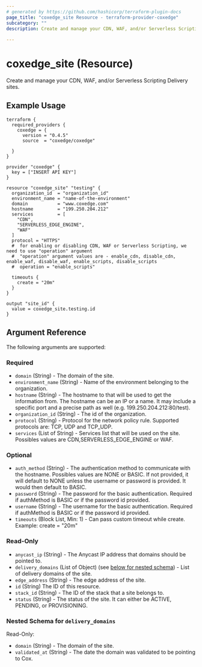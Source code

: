 ```yaml
---
# generated by https://github.com/hashicorp/terraform-plugin-docs
page_title: "coxedge_site Resource - terraform-provider-coxedge"
subcategory: ""
description: Create and manage your CDN, WAF, and/or Serverless Scripting Delivery sites.
  
---
```


# coxedge_site (Resource)
Create and manage your CDN, WAF, and/or Serverless Scripting Delivery sites.

Example Usage
---
```
terraform {
  required_providers {
    coxedge = {
      version = "0.4.5"
      source  = "coxedge/coxedge"
    
  }
}

provider "coxedge" {
  key = ["INSERT API KEY"]
}

resource "coxedge_site" "testing" {
  organization_id  = "organization_id"
  environment_name = "name-of-the-environment"
  domain           = "www.coxedge.com"
  hostname         = "199.250.204.212"
  services         = [
    "CDN",
    "SERVERLESS_EDGE_ENGINE",
    "WAF"
  ]
  protocol = "HTTPS"
  #  for enabling or disabling CDN, WAF or Serverless Scripting, we need to use "operation" argument
  #  "operation" argument values are - enable_cdn, disable_cdn, enable_waf, disable_waf, enable_scripts, disable_scripts
  #  operation = "enable_scripts"
  
  timeouts {
    create = "20m"
  }
}

output "site_id" {
  value = coxedge_site.testing.id
}
```


<!-- schema generated by tfplugindocs -->
## Argument Reference
The following arguments are supported:

### Required

- `domain` (String) - The domain of the site.
- `environment_name` (String) - Name of the environment belonging to the organization.
- `hostname` (String) - The hostname to that will be used to get the information from. The hostname can be an IP or a name. It may include a specific port and a precise path as well (e.g. 199.250.204.212:80/test).
- `organization_id` (String) - The id of the organization.
- `protocol` (String) - Protocol for the network policy rule. Supported protocols are: TCP, UDP and TCP_UDP.
- `services` (List of String) - Services list that will be used on the site. Possibles values are CDN,SERVERLESS_EDGE_ENGINE or WAF.

### Optional

- `auth_method` (String) - The authentication method to communicate with the hostname. Possibles values are NONE or BASIC. If not provided, it will default to NONE unless the username or password is provided. It would then default to BASIC.
- `password` (String) - The password for the basic authentication. Required if authMethod is BASIC or if the password id provided.
- `username` (String) - The username for the basic authentication. Required if authMethod is BASIC or if the password id provided.
- `timeouts` (Block List, Min: 1) - Can pass custom timeout while create. Example: create = "20m"

### Read-Only

- `anycast_ip` (String) - The Anycast IP address that domains should be pointed to.
- `delivery_domains` (List of Object) (see [below for nested schema](#nestedatt--delivery_domains)) - List of delivery domains of the site.
- `edge_address` (String) - The edge address of the site.
- `id` (String) The ID of this resource.
- `stack_id` (String) - The ID of the stack that a site belongs to.
- `status` (String) - The status of the site. It can either be ACTIVE, PENDING, or PROVISIONING.

<a id="nestedatt--delivery_domains"></a>
### Nested Schema for `delivery_domains`

Read-Only:

- `domain` (String) - The domain of the site.
- `validated_at` (String) - The date the domain was validated to be pointing to Cox.


